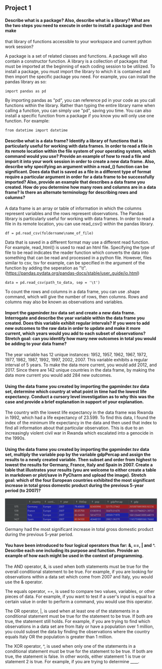 ## Project 1

#### Describe what is a package? Also, describe what is a library? What are the two steps you need to execute in order to install a package and then make 
that library of functions accessible to your workspace and current python work session?

A package is a set of related classes and functions. A package will also contain a constructor function. A library is a collection of packages that must be imported at the 
beginning of each coding session to be utilized. To install a package, you must import the library to which it is contained and then import the specific package you need. 
For example, you can install the pandas library as so:
```
import pandas as pd
```
By importing pandas as "pd", you can reference pd in your code as you call functions within the library. Rather than typing the entire library name when calling a function,
you can simply use "pd", saving you time. You can also install a specific function from a package if you know you will only use one function. For example:
``` 
from datetime import datetime
```

#### Describe what is a data frame? Identify a library of functions that is particularly useful for working with data frames. In order to read a file in its remote location within the file system of your operating system, which command would you use? Provide an example of how to read a file and import it into your work session in order to create a new data frame. Also, describe why specifying an argument within a read_() function can be significant. Does data that is saved as a file in a different type of format require a particular argument in order for a data frame to be successfully imported? Also, provide an example that describes a data frame you created. How do you determine how many rows and columns are in a data frame? Is there an alternate terminology for describing rows and columns?

A data frame is an array or table of information in which the columns represent variables and the rows represent observations. The Pandas library is particularly useful for working with data frames. In order to read a file in its remote location, you can use read_csv() within 
the pandas library. 
```
df = pd.read_csv(foldername\name_of_file)
```
Data that is saved in a different format may use a different read function. For example, read_html() is used to read an html file. Specifying the type of file to be read 
indicates the reader function which converts the data into something that can be read and processed in a python file. However, files similar to csv, tsv for example, can
be specified in the argument of the function by adding the seperation as "\t". (https://pandas.pydata.org/pandas-docs/stable/user_guide/io.html)
```
data = pd.read_csv(path_to_data, sep = '\t')
```
To count the rows and columns in a data frame, you can use .shape command, which will give the number of rows, then columns. Rows and columns may also be known as observations and variables.

#### Import the gapminder.tsv data set and create a new data frame. Interrogate and describe the year variable within the data frame you created. Does this variable exhibit regular intervals? If you were to add new outcomes to the raw data in order to update and make it more current, which years would you add to each subset of observations? Stretch goal: can you identify how many new outcomes in total you would be adding to your data frame?

The year variable has 12 unique instances: 1952, 1957, 1962, 1967, 1972, 1977, 1982, 1987, 1992, 1997, 2002, 2007. This variable exhibits a regular interval of 5 years. To make the data more current, you would add 2012, and 2017. Since there are 142 unique countries in the data frame, by making the data more current you would add 284 new outcomes. 

#### Using the data frame you created by importing the gapminder.tsv data set, determine which country at what point in time had the lowest life expectancy. Conduct a cursory level investigation as to why this was the case and provide a brief explanation in support of your explanation.

The country with the lowest life expectancy in the data frame was Rwanda in 1992, which had a life expectancy of 23.599. To find this data, I found the index of the minimum life expectancy in the data and then used that index to find all information about that particular observation. This is due to an increasingly violent civil war in Rwanda which escalated into a genocide in the 1990s. 

#### Using the data frame you created by importing the gapminder.tsv data set, multiply the variable pop by the variable gdpPercap and assign the results to a newly created variable. Then subset and order from highest to lowest the results for Germany, France, Italy and Spain in 2007. Create a table that illustrates your results (you are welcome to either create a table in markdown or plot/save in PyCharm and upload the image). Stretch goal: which of the four European countries exhibited the most significant increase in total gross domestic product during the previous 5-year period (to 2007)?

![](p1_df.png)

Germany had the most significant increase in total gross domestic product during the previous 5-year period. 

#### You have been introduced to four logical operators thus far: &, ==, | and ^. Describe each one including its purpose and function. Provide an example of how each might be used in the context of programming.

The AND operator, &, is used when both statements must be true for the overall conditional statement to be true. For example, if you are looking for observations within a data set which come from 2007 and Italy, you would use the & operator. 

The equals operator, ==, is used to compare two values, variables, or other pieces of data. For example, if you want to test if a user's input is equal to a certain value in order to perform a command, you would use this operator.

The OR operator, |, is used when at least one of the statements in a conditional statement must be true for the statement to be true. If both are true, the statement still holds. For example, if you are trying to find which observations in a data set are from Italy or have a population over 1 million, you could subset the data by finding the observations where the country equals Italy OR the population is greater than 1 million. 

The XOR operator, ^, is used when only one of the statements in a conditional statement must be true for the statement to be true. If both are true, the statement is false. In other words, either statement 1 is true or statement 2 is true. For example, if you are trying to determine ____.



